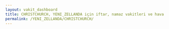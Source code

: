 ```yaml
---
layout: vakit_dashboard
title: CHRISTCHURCH, YENI_ZELLANDA için iftar, namaz vakitleri ve hava durumu - ilçe/eyalet seç
permalink: /YENI_ZELLANDA/CHRISTCHURCH/
---
```


<script type="text/javascript">
  var GLOBAL_COUNTRY = 'YENI_ZELLANDA';
  var GLOBAL_CITY = 'CHRISTCHURCH';
  var GLOBAL_STATE = '';
  var lat = 72;
  var lon = 21;
</script>
